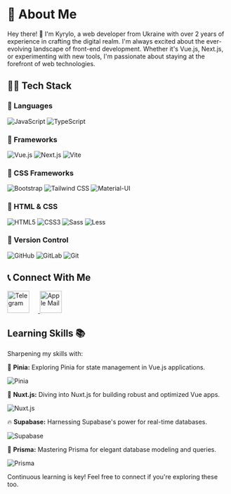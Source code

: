 # 👤 About Me

Hey there! 👋 I'm Kyrylo, a web developer from Ukraine with over 2 years of experience in crafting the digital realm. I'm always excited about the ever-evolving landscape of front-end development. Whether it's Vue.js, Next.js, or experimenting with new tools, I'm passionate about staying at the forefront of web technologies.

## 👨‍💻 Tech Stack

### 👾 Languages

![JavaScript](https://img.shields.io/badge/JavaScript-%23323330.svg?style=for-the-badge&logo=javascript&logoColor=%23F7DF1E)
![TypeScript](https://img.shields.io/badge/TypeScript-%23007ACC.svg?style=for-the-badge&logo=typescript&logoColor=white)

### 🌟 Frameworks

![Vue.js](https://img.shields.io/badge/Vue.js-%234FC08D.svg?style=for-the-badge&logo=vuedotjs&logoColor=white)
![Next.js](https://img.shields.io/badge/Next.js-%23000000.svg?style=for-the-badge&logo=nextdotjs&logoColor=white)
![Vite](https://img.shields.io/badge/Vite-%23646CFF.svg?style=for-the-badge&logo=vite&logoColor=white)

### 🎨 CSS Frameworks

![Bootstrap](https://img.shields.io/badge/Bootstrap-%23563D7C.svg?style=for-the-badge&logo=bootstrap&logoColor=white)
![Tailwind CSS](https://img.shields.io/badge/Tailwind_CSS-%2338B2AC.svg?style=for-the-badge&logo=tailwind-css&logoColor=white)
![Material-UI](https://img.shields.io/badge/Material--UI-%230081CB.svg?style=for-the-badge&logo=material-ui&logoColor=white)

### 🎈 HTML & CSS

![HTML5](https://img.shields.io/badge/HTML5-%23E34F26.svg?style=for-the-badge&logo=html5&logoColor=white)
![CSS3](https://img.shields.io/badge/CSS3-%231572B6.svg?style=for-the-badge&logo=css3&logoColor=white)
![Sass](https://img.shields.io/badge/Sass-%23CC6699.svg?style=for-the-badge&logo=sass&logoColor=white)
![Less](https://img.shields.io/badge/Less-%231d365d.svg?style=for-the-badge&logo=less&logoColor=white)

### 📜 Version Control

![GitHub](https://img.shields.io/badge/GitHub-%23121011.svg?style=for-the-badge&logo=github&logoColor=white)
![GitLab](https://img.shields.io/badge/GitLab-%23181717.svg?style=for-the-badge&logo=gitlab&logoColor=white)
![Git](https://img.shields.io/badge/Git-%23F05032.svg?style=for-the-badge&logo=git&logoColor=white)

## 📞 Connect With Me

<a href="https://t.me/kirillisokay">
  <img src="https://cdn.worldvectorlogo.com/logos/telegram.svg" alt="Telegram" width="50" style="margin-right: 20px;">
</a>
<a href="mailto:kirillisokay@icloud.com">
  <img src="https://cdn.worldvectorlogo.com/logos/mail-ios.svg" alt="Apple Mail" width="50">
</a>

## Learning Skills 📚

Sharpening my skills with:

🔮 **Pinia:**
Exploring Pinia for state management in Vue.js applications.

![Pinia](https://img.shields.io/badge/Pinia-%2335495e.svg?style=for-the-badge&logo=pinia&logoColor=%234FC08D)

🌌 **Nuxt.js:**
Diving into Nuxt.js for building robust and optimized Vue apps.

![Nuxt.js](https://img.shields.io/badge/Nuxt.js-%23000000.svg?style=for-the-badge&logo=nuxt-dot-js&logoColor=white)

🔥 **Supabase:**
Harnessing Supabase's power for real-time databases.

![Supabase](https://img.shields.io/badge/Supabase-%2334597E.svg?style=for-the-badge&logo=supabase&logoColor=white)

💎 **Prisma:**
Mastering Prisma for elegant database modeling and queries.

![Prisma](https://img.shields.io/badge/Prisma-%232D3748.svg?style=for-the-badge&logo=prisma&logoColor=white)

Continuous learning is key! Feel free to connect if you're exploring these too.
